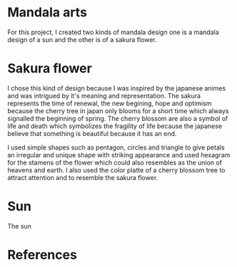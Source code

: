 # Mandala arts
For this project, I created two kinds of mandala design one is a mandala design of a sun and the other is of a sakura flower.
# Sakura flower
I chose this kind of design because I was inspired by the japanese animes and was intrigued by it's meaning and representation. The sakura represents the time of renewal, the new begining, hope and optimism because the cherry tree in japan only blooms for a short time which always signalled the beginning of spring. The cherry blossom are also a symbol of  life and death which symbolizes the fragility of life because the japanese believe that something is beautiful because it has an end.

I used simple shapes such as pentagon, circles and triangle to give petals an irregular and unique shape with striking appearance and used hexagram for the stamens of the flower which could also resembles as the union of heavens and earth. I also used the color platte of a cherry blossom tree to attract attention and to resemble the sakura flower. 
# Sun
The sun
# References
